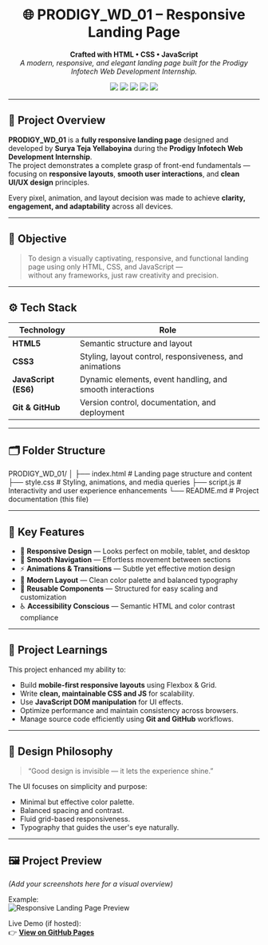<!-- 🌐 PRODIGY_WD_01 - Responsive Landing Page -->

<h1 align="center">🌐 PRODIGY_WD_01 – Responsive Landing Page</h1>

<p align="center">
  <b>Crafted with HTML • CSS • JavaScript</b><br>
  <i>A modern, responsive, and elegant landing page built for the Prodigy Infotech Web Development Internship.</i>
</p>

<p align="center">
  <img src="https://img.shields.io/badge/HTML5-orange?logo=html5&logoColor=white" />
  <img src="https://img.shields.io/badge/CSS3-blue?logo=css3&logoColor=white" />
  <img src="https://img.shields.io/badge/JavaScript-yellow?logo=javascript&logoColor=black" />
  <img src="https://img.shields.io/badge/Status-Completed-brightgreen?style=flat-square" />
  <img src="https://img.shields.io/github/stars/SuryaTeja200405/PRODIGY_WD_01?style=social" />
</p>

---

## 🧩 Project Overview  

**PRODIGY_WD_01** is a **fully responsive landing page** designed and developed by **Surya Teja Yellaboyina** during the **Prodigy Infotech Web Development Internship**.  
The project demonstrates a complete grasp of front-end fundamentals — focusing on **responsive layouts**, **smooth user interactions**, and **clean UI/UX design** principles.  

Every pixel, animation, and layout decision was made to achieve **clarity, engagement, and adaptability** across all devices.

---

## 🎯 Objective  

> To design a visually captivating, responsive, and functional landing page using only HTML, CSS, and JavaScript —  
> without any frameworks, just raw creativity and precision.

---

## ⚙️ Tech Stack  

| Technology | Role |
|-------------|------|
| **HTML5** | Semantic structure and layout |
| **CSS3** | Styling, layout control, responsiveness, and animations |
| **JavaScript (ES6)** | Dynamic elements, event handling, and smooth interactions |
| **Git & GitHub** | Version control, documentation, and deployment |

---

## 🗂️ Folder Structure  
PRODIGY_WD_01/
│
├── index.html # Landing page structure and content
├── style.css # Styling, animations, and media queries
├── script.js # Interactivity and user experience enhancements
└── README.md # Project documentation (this file)


---

## 🌟 Key Features  

- 📱 **Responsive Design** — Looks perfect on mobile, tablet, and desktop  
- 🧭 **Smooth Navigation** — Effortless movement between sections  
- ⚡ **Animations & Transitions** — Subtle yet effective motion design  
- 🎨 **Modern Layout** — Clean color palette and balanced typography  
- 🧩 **Reusable Components** — Structured for easy scaling and customization  
- ♿ **Accessibility Conscious** — Semantic HTML and color contrast compliance  

---

## 🧠 Project Learnings  

This project enhanced my ability to:  

- Build **mobile-first responsive layouts** using Flexbox & Grid.  
- Write **clean, maintainable CSS and JS** for scalability.  
- Use **JavaScript DOM manipulation** for UI effects.  
- Optimize performance and maintain consistency across browsers.  
- Manage source code efficiently using **Git and GitHub** workflows.  

---

## 🧱 Design Philosophy  

> “Good design is invisible — it lets the experience shine.”  

The UI focuses on simplicity and purpose:  
- Minimal but effective color palette.  
- Balanced spacing and contrast.  
- Fluid grid-based responsiveness.  
- Typography that guides the user's eye naturally.  

---

## 🖼️ Project Preview  

*(Add your screenshots here for a visual overview)*  

Example:  
![Responsive Landing Page Preview](./assets/preview.png)

Live Demo (if hosted):  
👉 [**View on GitHub Pages**](https://surjateja200405.github.io/PRODIGY_WD_01/)

